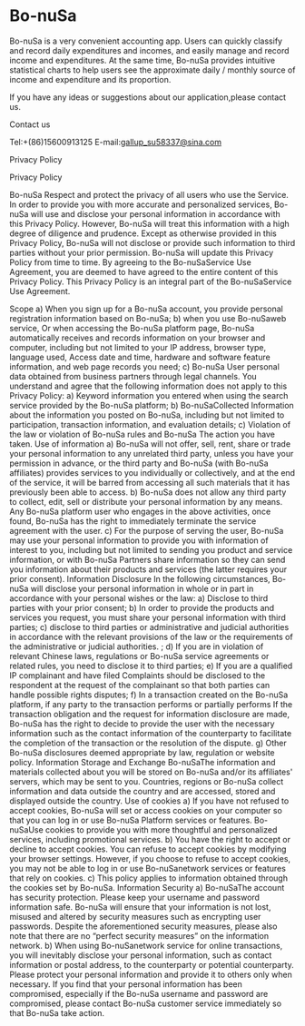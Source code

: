 # Bo-nuSa

Bo-nuSa is a very convenient accounting app. Users can quickly classify and record daily expenditures and incomes, and easily manage and record income and expenditures. At the same time, Bo-nuSa provides intuitive statistical charts to help users see the approximate daily / monthly source of income and expenditure and its proportion.

If you have any ideas or suggestions about our application,please contact us.

Contact us

Tel:+(86)15600913125
E-mail:gallup_su58337@sina.com



Privacy Policy

Privacy Policy

Bo-nuSa Respect and protect the privacy of all users who use the Service. In order to provide you with more accurate and personalized services, Bo-nuSa will use and disclose your personal information in accordance with this Privacy Policy. However, Bo-nuSa will treat this information with a high degree of diligence and prudence. Except as otherwise provided in this Privacy Policy, Bo-nuSa will not disclose or provide such information to third parties without your prior permission. Bo-nuSa will update this Privacy Policy from time to time. By agreeing to the Bo-nuSaService Use Agreement, you are deemed to have agreed to the entire content of this Privacy Policy. This Privacy Policy is an integral part of the Bo-nuSaService Use Agreement.

Scope a) When you sign up for a Bo-nuSa account, you provide personal registration information based on Bo-nuSa; b) when you use Bo-nuSaweb service, Or when accessing the Bo-nuSa platform page, Bo-nuSa automatically receives and records information on your browser and computer, including but not limited to your IP address, browser type, language used, Access date and time, hardware and software feature information, and web page records you need; c) Bo-nuSa User personal data obtained from business partners through legal channels. You understand and agree that the following information does not apply to this Privacy Policy: a) Keyword information you entered when using the search service provided by the Bo-nuSa platform; b) Bo-nuSaCollected Information about the information you posted on Bo-nuSa, including but not limited to participation, transaction information, and evaluation details; c) Violation of the law or violation of Bo-nuSa rules and Bo-nuSa The action you have taken.
Use of information a) Bo-nuSa will not offer, sell, rent, share or trade your personal information to any unrelated third party, unless you have your permission in advance, or the third party and Bo-nuSa (with Bo-nuSa affiliates) provides services to you individually or collectively, and at the end of the service, it will be barred from accessing all such materials that it has previously been able to access. b) Bo-nuSa does not allow any third party to collect, edit, sell or distribute your personal information by any means. Any Bo-nuSa platform user who engages in the above activities, once found, Bo-nuSa has the right to immediately terminate the service agreement with the user. c) For the purpose of serving the user, Bo-nuSa may use your personal information to provide you with information of interest to you, including but not limited to sending you product and service information, or with Bo-nuSa Partners share information so they can send you information about their products and services (the latter requires your prior consent).
Information Disclosure In the following circumstances, Bo-nuSa will disclose your personal information in whole or in part in accordance with your personal wishes or the law: a) Disclose to third parties with your prior consent; b) In order to provide the products and services you request, you must share your personal information with third parties; c) disclose to third parties or administrative and judicial authorities in accordance with the relevant provisions of the law or the requirements of the administrative or judicial authorities. ; d) If you are in violation of relevant Chinese laws, regulations or Bo-nuSa service agreements or related rules, you need to disclose it to third parties; e) If you are a qualified IP complainant and have filed Complaints should be disclosed to the respondent at the request of the complainant so that both parties can handle possible rights disputes; f) In a transaction created on the Bo-nuSa platform, if any party to the transaction performs or partially performs If the transaction obligation and the request for information disclosure are made, Bo-nuSa has the right to decide to provide the user with the necessary information such as the contact information of the counterparty to facilitate the completion of the transaction or the resolution of the dispute. g) Other Bo-nuSa disclosures deemed appropriate by law, regulation or website policy.
Information Storage and Exchange Bo-nuSaThe information and materials collected about you will be stored on Bo-nuSa and/or its affiliates' servers, which may be sent to you. Countries, regions or Bo-nuSa collect information and data outside the country and are accessed, stored and displayed outside the country.
Use of cookies a) If you have not refused to accept cookies, Bo-nuSa will set or access cookies on your computer so that you can log in or use Bo-nuSa Platform services or features. Bo-nuSaUse cookies to provide you with more thoughtful and personalized services, including promotional services. b) You have the right to accept or decline to accept cookies. You can refuse to accept cookies by modifying your browser settings. However, if you choose to refuse to accept cookies, you may not be able to log in or use Bo-nuSanetwork services or features that rely on cookies. c) This policy applies to information obtained through the cookies set by Bo-nuSa.
Information Security a) Bo-nuSaThe account has security protection. Please keep your username and password information safe. Bo-nuSa will ensure that your information is not lost, misused and altered by security measures such as encrypting user passwords. Despite the aforementioned security measures, please also note that there are no “perfect security measures” on the information network. b) When using Bo-nuSanetwork service for online transactions, you will inevitably disclose your personal information, such as contact information or postal address, to the counterparty or potential counterparty. Please protect your personal information and provide it to others only when necessary. If you find that your personal information has been compromised, especially if the Bo-nuSa username and password are compromised, please contact Bo-nuSa customer service immediately so that Bo-nuSa take action.



